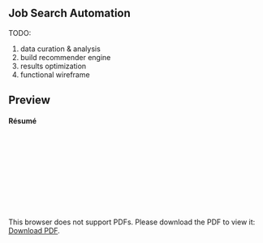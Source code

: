 ## Job Search Automation

TODO:

1. data curation & analysis
2. build recommender engine
3. results optimization
4. functional wireframe

## Preview

#### Résumé
<object data="https://github.com/bubnicbf/resume/blob/data_scientist/resume.pdf" type="application/pdf" width="2000px" height="2588px">
    <embed src="https://github.com/bubnicbf/resume/blob/data_scientist/resume.pdf">
        <p>This browser does not support PDFs. Please download the PDF to view it: <a href="https://github.com/bubnicbf/awesome_cv/raw/emr/resume.pdf">Download PDF</a>.</p>
    </embed>
</object>

